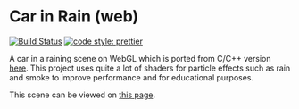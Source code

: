 # Car in Rain (web)

[![Build Status](https://travis-ci.org/nieltg/car-in-rain-web.svg?branch=master)](https://travis-ci.org/nieltg/car-in-rain-web)
[![code style: prettier](https://img.shields.io/badge/code_style-prettier-ff69b4.svg)](https://github.com/prettier/prettier)

A car in a raining scene on WebGL which is ported from C/C++ version [here](https://github.com/nieltg/car-in-rain). This project uses quite a lot of shaders for particle effects such as rain and smoke to improve performance and for educational purposes.

This scene can be viewed on [this page](https://nieltg.github.io/car-in-rain-web).
